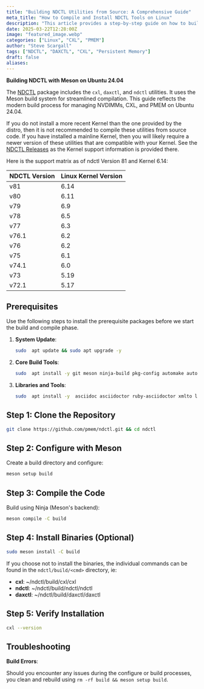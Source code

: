 ```yaml
---
title: "Building NDCTL Utilities from Source: A Comprehensive Guide"
meta_title: "How to Compile and Install NDCTL Tools on Linux"
description: "This article provides a step-by-step guide on how to build NDCTL utilities from source code, including prerequisites, compilation, and installation on Linux systems."
date: 2025-03-22T12:28:00Z
image: "featured_image.webp"
categories: ["Linux", "CXL", "PMEM"]
author: "Steve Scargall"
tags: ["NDCTL", "DAXCTL", "CXL", "Persistent Memory"]
draft: false
aliases:
---
```


**Building NDCTL with Meson on Ubuntu 24.04**  

The [NDCTL](https://github.com/pmem/ndctl) package includes the `cxl`, `daxctl`, and `ndctl` utilities. It uses the Meson build system for streamlined compilation. This guide reflects the modern build process for managing NVDIMMs, CXL, and PMEM on Ubuntu 24.04.

If you do not install a more recent Kernel than the one provided by the distro, then it is not recommended to compile these utilities from source code. If you have installed a mainline Kernel, then you will likely require a newer version of these utilities that are compatible with your Kernel. See the [NDCTL Releases](https://github.com/pmem/ndctl/releases) as the Kernel support information is provided there.

Here is the support matrix as of ndctl Version 81 and Kernel 6.14:

| NDCTL Version | Linux Kernel Version |
| :-- | :-- |
| v81 | 6.14 |
| v80 | 6.11 |
| v79 | 6.9 |
| v78 | 6.5 |
| v77 | 6.3 |
| v76.1 | 6.2 |
| v76 | 6.2 |
| v75 | 6.1 |
| v74.1 | 6.0 |
| v73 | 5.19 |
| v72.1 | 5.17 |

## **Prerequisites**

Use the following steps to install the prerequisite packages before we start the build and compile phase.

1. **System Update**:

    ```bash
    sudo  apt update && sudo apt upgrade -y
    ```

2. **Core Build Tools**:

    ```bash
    sudo  apt install -y git meson ninja-build pkg-config automake autoconf
    ```

3. **Libraries and Tools**:

    ```bash
    sudo  apt install -y  asciidoc asciidoctor ruby-asciidoctor xmlto libtool  libkmod-dev libsystemd-dev libudev0 libudev-dev uuid-dev libjson-c-dev libkeyutils-dev libinih-dev bash-completion keyutils libkeyutils-dev libiniparser-dev libtraceevent-dev libtracefs-dev
    ```

## **Step 1: Clone the Repository**

```bash
git clone https://github.com/pmem/ndctl.git && cd ndctl
```

## **Step 2: Configure with Meson**

Create a build directory and configure:

```bash
meson setup build
```

## **Step 3: Compile the Code**

Build using Ninja (Meson's backend):

```bash
meson compile -C build
```

## **Step 4: Install Binaries (Optional)**

```bash
sudo meson install -C build
```

If you choose not to install the binaries, the individual commands can be found in the `ndctl/build/<cmd>` directory, ie:

- **cxl**: ~/ndctl/build/cxl/cxl
- **ndctl**: ~/ndctl/build/ndctl/ndctl
- **daxctl**: ~/ndctl/build/daxctl/daxctl

## **Step 5: Verify Installation**

```bash
cxl --version
```

## **Troubleshooting**
  
**Build Errors**:

Should you encounter any issues during the configure or build processes, you clean and rebuild using `rm -rf build && meson setup build`.
